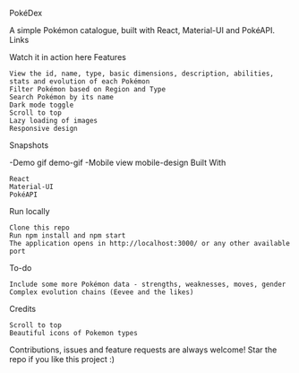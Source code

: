 PokéDex

A simple Pokémon catalogue, built with React, Material-UI and PokéAPI.
Links

Watch it in action here
Features

    View the id, name, type, basic dimensions, description, abilities, stats and evolution of each Pokémon
    Filter Pokémon based on Region and Type
    Search Pokémon by its name
    Dark mode toggle
    Scroll to top
    Lazy loading of images
    Responsive design

Snapshots

-Demo gif demo-gif -Mobile view mobile-design
Built With

    React
    Material-UI
    PokéAPI

Run locally

    Clone this repo
    Run npm install and npm start
    The application opens in http://localhost:3000/ or any other available port

To-do

    Include some more Pokémon data - strengths, weaknesses, moves, gender
    Complex evolution chains (Eevee and the likes)

Credits

    Scroll to top
    Beautiful icons of Pokemon types

Contributions, issues and feature requests are always welcome! Star the repo if you like this project :)
